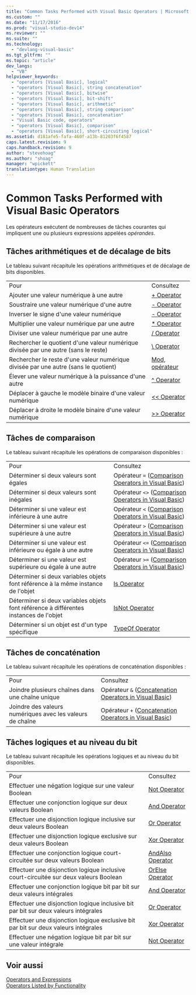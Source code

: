 ```yaml
---
title: "Common Tasks Performed with Visual Basic Operators | Microsoft Docs"
ms.custom: ""
ms.date: "11/17/2016"
ms.prod: "visual-studio-dev14"
ms.reviewer: ""
ms.suite: ""
ms.technology: 
  - "devlang-visual-basic"
ms.tgt_pltfrm: ""
ms.topic: "article"
dev_langs: 
  - "VB"
helpviewer_keywords: 
  - "operators [Visual Basic], logical"
  - "operators [Visual Basic], string concatenation"
  - "operators [Visual Basic], bitwise"
  - "operators [Visual Basic], bit-shift"
  - "operators [Visual Basic], arithmetic"
  - "operators [Visual Basic], string comparison"
  - "operators [Visual Basic], concatenation"
  - "Visual Basic code, operators"
  - "operators [Visual Basic], comparison"
  - "operators [Visual Basic], short-circuiting logical"
ms.assetid: d181afe5-fafa-460f-a13b-81203f6f4587
caps.latest.revision: 9
caps.handback.revision: 9
author: "stevehoag"
ms.author: "shoag"
manager: "wpickett"
translationtype: Human Translation
---
```

# Common Tasks Performed with Visual Basic Operators
Les opérateurs exécutent de nombreuses de tâches courantes qui impliquent une ou plusieurs expressions appelées *opérandes*.  
  
## Tâches arithmétiques et de décalage de bits  
 Le tableau suivant récapitule les opérations arithmétiques et de décalage de bits disponibles.  
  
|||  
|-|-|  
|Pour|Consultez|  
|Ajouter une valeur numérique à une autre|[\+ Operator](../../../../visual-basic/language-reference/operators/addition-operator.md)|  
|Soustraire une valeur numérique d'une autre|[\- Operator](../../../../visual-basic/language-reference/operators/subtraction-operator.md)|  
|Inverser le signe d'une valeur numérique|[\- Operator](../../../../visual-basic/language-reference/operators/subtraction-operator.md)|  
|Multiplier une valeur numérique par une autre|[\* Operator](../../../../visual-basic/language-reference/operators/multiplication-operator.md)|  
|Diviser une valeur numérique par une autre|[\/ Operator](../../../../visual-basic/language-reference/operators/floating-point-division-operator.md)|  
|Rechercher le quotient d'une valeur numérique divisée par une autre \(sans le reste\)|[\\ Operator](../../../../visual-basic/language-reference/operators/integer-division-operator.md)|  
|Rechercher le reste d'une valeur numérique divisée par une autre \(sans le quotient\)|[Mod, opérateur](../../../../visual-basic/language-reference/operators/mod-operator.md)|  
|Élever une valeur numérique à la puissance d'une autre|[^ Operator](../../../../visual-basic/language-reference/operators/exponentiation-operator.md)|  
|Déplacer à gauche le modèle binaire d'une valeur numérique|[\<\< Operator](../../../../visual-basic/language-reference/operators/left-shift-operator.md)|  
|Déplacer à droite le modèle binaire d'une valeur numérique|[\>\> Operator](../../../../visual-basic/language-reference/operators/right-shift-operator.md)|  
  
## Tâches de comparaison  
 Le tableau suivant récapitule les opérations de comparaison disponibles :  
  
|||  
|-|-|  
|Pour|Consultez|  
|Déterminer si deux valeurs sont égales|Opérateur `=` \([Comparison Operators in Visual Basic](../../../../visual-basic/programming-guide/language-features/operators-and-expressions/comparison-operators.md)\)|  
|Déterminer si deux valeurs sont inégales|Opérateur `<>` \([Comparison Operators in Visual Basic](../../../../visual-basic/programming-guide/language-features/operators-and-expressions/comparison-operators.md)\)|  
|Déterminer si une valeur est inférieure à une autre|Opérateur `<` \([Comparison Operators in Visual Basic](../../../../visual-basic/programming-guide/language-features/operators-and-expressions/comparison-operators.md)\)|  
|Déterminer si une valeur est supérieure à une autre|Opérateur `>` \([Comparison Operators in Visual Basic](../../../../visual-basic/programming-guide/language-features/operators-and-expressions/comparison-operators.md)\)|  
|Déterminer si une valeur est inférieure ou égale à une autre|Opérateur `<=` \([Comparison Operators in Visual Basic](../../../../visual-basic/programming-guide/language-features/operators-and-expressions/comparison-operators.md)\)|  
|Déterminer si une valeur est supérieure ou égale à une autre|Opérateur `>=` \([Comparison Operators in Visual Basic](../../../../visual-basic/programming-guide/language-features/operators-and-expressions/comparison-operators.md)\)|  
|Déterminer si deux variables objets font référence à la même instance de l'objet|[Is Operator](../../../../visual-basic/language-reference/operators/is-operator.md)|  
|Déterminer si deux variables objets font référence à différentes instances de l'objet|[IsNot Operator](../../../../visual-basic/language-reference/operators/isnot-operator.md)|  
|Déterminer si un objet est d'un type spécifique|[TypeOf Operator](../../../../visual-basic/language-reference/operators/typeof-operator.md)|  
  
## Tâches de concaténation  
 Le tableau suivant récapitule les opérations de concaténation disponibles :  
  
|||  
|-|-|  
|Pour|Consultez|  
|Joindre plusieurs chaînes dans une chaîne unique|Opérateur `&` \([Concatenation Operators in Visual Basic](../../../../visual-basic/programming-guide/language-features/operators-and-expressions/concatenation-operators.md)\)|  
|Joindre des valeurs numériques avec les valeurs de chaîne|Opérateur `+` \([Concatenation Operators in Visual Basic](../../../../visual-basic/programming-guide/language-features/operators-and-expressions/concatenation-operators.md)\)|  
  
## Tâches logiques et au niveau du bit  
 Le tableau suivant récapitule les opérations logiques et au niveau du bit disponibles.  
  
|||  
|-|-|  
|Pour|Consultez|  
|Effectuer une négation logique sur une valeur Boolean|[Not Operator](../../../../visual-basic/language-reference/operators/not-operator.md)|  
|Effectuer une conjonction logique sur deux valeurs Boolean|[And Operator](../../../../visual-basic/language-reference/operators/and-operator.md)|  
|Effectuer une disjonction logique inclusive sur deux valeurs Boolean|[Or Operator](../../../../visual-basic/language-reference/operators/or-operator.md)|  
|Effectuer une disjonction logique exclusive sur deux valeurs Boolean|[Xor Operator](../../../../visual-basic/language-reference/operators/xor-operator.md)|  
|Effectuer une conjonction logique court\-circuitée sur deux valeurs Boolean|[AndAlso Operator](../../../../visual-basic/language-reference/operators/andalso-operator.md)|  
|Effectuer une disjonction logique inclusive court\-circuitée sur deux valeurs Boolean|[OrElse Operator](../../../../visual-basic/language-reference/operators/orelse-operator.md)|  
|Effectuer une conjonction logique bit par bit sur deux valeurs intégrales|[And Operator](../../../../visual-basic/language-reference/operators/and-operator.md)|  
|Effectuer une disjonction logique inclusive bit par bit sur deux valeurs intégrales|[Or Operator](../../../../visual-basic/language-reference/operators/or-operator.md)|  
|Effectuer une disjonction logique exclusive bit par bit sur deux valeurs intégrales|[Xor Operator](../../../../visual-basic/language-reference/operators/xor-operator.md)|  
|Effectuer une négation logique bit par bit sur une valeur intégrale|[Not Operator](../../../../visual-basic/language-reference/operators/not-operator.md)|  
  
## Voir aussi  
 [Operators and Expressions](../../../../visual-basic/programming-guide/language-features/operators-and-expressions/index.md)   
 [Operators Listed by Functionality](../../../../visual-basic/language-reference/operators/operators-listed-by-functionality.md)